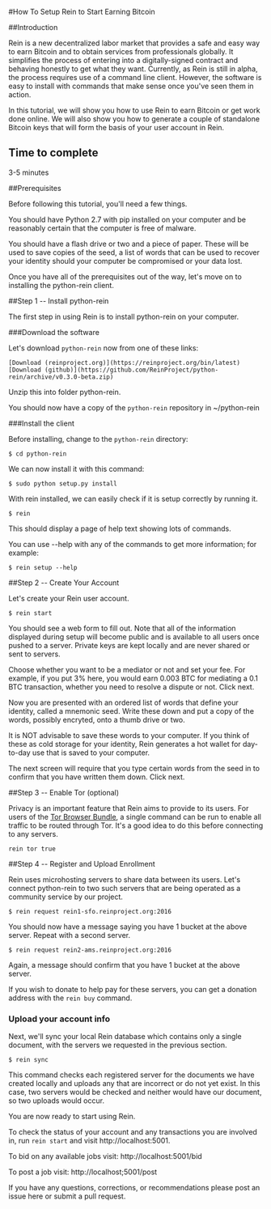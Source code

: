 #How To Setup Rein to Start Earning Bitcoin

##Introduction

Rein is a new decentralized labor market that provides a safe and easy way to earn Bitcoin and to obtain services from professionals globally. It simplifies the process of entering into a digitally-signed contract and behaving honestly to get what they want. Currently, as Rein is still in alpha, the process requires use of a command line client. However, the software is easy to install with commands that make sense once you've seen them in action.

In this tutorial, we will show you how to use Rein to earn Bitcoin or get work done online. We will also show you how to generate a couple of standalone Bitcoin keys that will form the basis of your user account in Rein.

## Time to complete

3-5 minutes

##Prerequisites

Before following this tutorial, you'll need a few things.

You should have Python 2.7 with pip installed on your computer and be reasonably certain that the computer is free of malware.

You should have a flash drive or two and a piece of paper. These will be used to save copies of the seed, a list of words that can be used to recover your
identity should your computer be compromised or your data lost.

Once you have all of the prerequisites out of the way, let's move on to installing the python-rein client.

##Step 1 -- Install python-rein

The first step in using Rein is to install python-rein on your computer.

###Download the software    

Let's download `python-rein` now from one of these links:

    [Download (reinproject.org)](https://reinproject.org/bin/latest)
    [Download (github)](https://github.com/ReinProject/python-rein/archive/v0.3.0-beta.zip)

Unzip this into folder python-rein.

You should now have a copy of the `python-rein` repository in ~/python-rein

###Install the client

Before installing, change to the `python-rein` directory:

    $ cd python-rein

We can now install it with this command:

    $ sudo python setup.py install

With rein installed, we can easily check if it is setup correctly by running it.

    $ rein
    
This should display a page of help text showing lots of commands.

You can use --help with any of the commands to get more information; for example:

    $ rein setup --help

##Step 2 -- Create Your Account

Let's create your Rein user account.

    $ rein start
    
You should see a web form to fill out. Note that all of the information displayed during setup will become public and is available to all users once pushed to a server. Private keys are kept locally and are never shared or sent to servers.

Choose whether you want to be a mediator or not and set your fee. For example, if you put 3% here, you would earn 0.003 BTC for mediating a 0.1 BTC transaction, whether you need to resolve a dispute or not. Click next.

Now you are presented with an ordered list of words that define your identity, called a mnemonic seed. Write these down and put a copy of the words, possibly encryted, onto a thumb drive or two. 

It is NOT advisable to save these words to your computer. If you think of these as cold storage for your identity, Rein generates a hot wallet for day-to-day use that is saved to your computer.

The next screen will require that you type certain words from the seed in to confirm that you have written them down. Click next.

##Step 3 -- Enable Tor (optional)

Privacy is an important feature that Rein aims to provide to its users. For users of the [Tor Browser Bundle](https://www.torproject.org), a single command can be run to enable all traffic to be routed through Tor. It's a good idea to do this before connecting to any servers.

    rein tor true

##Step 4 -- Register and Upload Enrollment

Rein uses microhosting servers to share data between its users. Let's connect python-rein to two such servers that are being operated as a community service by our project.

    $ rein request rein1-sfo.reinproject.org:2016
    
You should now have a message saying you have 1 bucket at the above server. Repeat with a second server.

    $ rein request rein2-ams.reinproject.org:2016

Again, a message should confirm that you have 1 bucket at the above server.

If you wish to donate to help pay for these servers, you can get a donation address with the `rein buy` command.

### Upload your account info 

Next, we'll sync your local Rein database which contains only a single document, with the servers we requested in the previous section.

    $ rein sync

This command checks each registered server for the documents we have created locally and uploads any that are incorrect or do not yet exist. In this case, two servers would be checked and neither would have our document, so two uploads would occur.

You are now ready to start using Rein.

To check the status of your account and any transactions you are involved in, run `rein start` and visit http://localhost:5001.

To bid on any available jobs visit: http://localhost:5001/bid

To post a job visit: http://localhost;5001/post

If you have any questions, corrections, or recommendations please post an issue here or submit a pull request.
